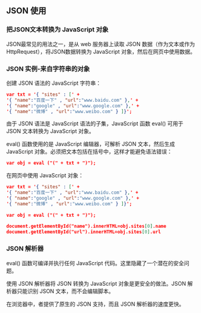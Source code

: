 ## JSON 使用

### 把JSON文本转换为 JavaScript 对象

JSON最常见的用法之一，是从 web 服务器上读取 JSON 数据（作为文本或作为 HttpRequest），将JSON数据转换为 JavaScript 对象，然后在网页中使用数据。

### JSON 实例-来自字符串的对象

创建 JSON 语法的 JavaScript 字符串：

```json
var txt = '{ "sites" : [' +
'{ "name":"百度一下" , "url":"www.baidu.com" },' +
'{ "name":"google" , "url":"www.google.com" },' +
'{ "name":"微博" , "url":"www.weibo.com" } ]}';
```

由于 JSON 语法是  JavaScript 语法的子集，JavaScript 函数 eval() 可用于 JSON 文本转换为 JavaScript 对象。

eval() 函数使用的是 JavaScript 编辑器，可解析 JSON 文本，然后生成 JavaScript 对象。必须把文本包括在括号中，这样才能避免语法错误：

```json 
var obj = eval ("(" + txt + ")");
```

在网页中使用 JavaScript 对象：

```json
var txt = '{ "sites" : [' +
'{ "name":"百度一下" , "url":"www.baidu.com" },' +
'{ "name":"google" , "url":"www.google.com" },' +
'{ "name":"微博" , "url":"www.weibo.com" } ]}';
 
var obj = eval ("(" + txt + ")");
 
document.getElementById("name").innerHTML=obj.sites[0].name 
document.getElementById("url").innerHTML=obj.sites[0].url
```



### JSON 解析器

eval()  函数可编译并执行任何 JavaScript 代码。这里隐藏了一个潜在的安全问题。

使用 JSON 解析器将 JSON 转换为 JavaScript 对象是更安全的做法。JSON 解析器只能识别 JSON 文本，而不会编辑脚本。

在浏览器中，者提供了原生的 JSON 支持，而且 JSON 解析器的速度更快。










